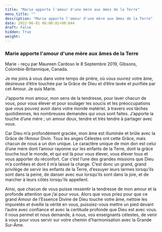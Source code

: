 ```yaml
---
title: "Marie apporte l'amour d'une mère aux âmes de la Terre"
menu_title: ""
description: "Marie apporte l'amour d'une mère aux âmes de la Terre"
date: 2022-06-01 06:00:01+00:844
draft: False
hidden: True
weight:
---
```

### Marie apporte l'amour d'une mère aux âmes de la Terre

Marie - reçu par Maureen Cardoso le 8 Septembre 2019, Gibsons, Colombie-Britannique, Canada.

Je me joins à vous dans votre temps de prière, où vous ouvrez votre âme, désireuse d’être touchée par la Grâce de Dieu et d’être lavée et purifiée par cet Amour. Je suis Marie.

J’apporte mon amour, mon sens de la tendresse, pour laver chacun de vous, pour vous élever et pour soulager les soucis et les préoccupations que vous pouvez avoir dans votre monde matériel, à travers vos tâches quotidiennes, les nombreuses demandes qui vous sont faites. J’apporte la touche d’une mère ; un amour doux, tendre et très tendre à partager avec vous.

Car Dieu m’a profondément graciée, mon âme est illuminée et brûle avec la Grâce de l’Amour Divin. Tous les anges Célestes ont cette Grâce, mais chacun de nous a un don unique. Le caractère unique de mon don est celui d’une mère dont l’amour rayonne sur les enfants de la Terre, dont la grâce touche tout le monde, et qui est là pour vous élever, vous élever tous et vous apporter du réconfort. Car c’est l’une des grandes missions que Dieu m’a confiées et dont il m’a laissé la charge. C’est donc un grand, grand privilège de servir les enfants de la Terre, d’essuyer leurs larmes lorsqu’ils sont dans la peine, de danser avec eux lorsqu’ils sont dans la joie, et de marcher à leurs côtés lorsqu’ils appellent.

Ainsi, que chacun de vous puisse ressentir la tendresse de mon amour et la profonde attention que j’ai pour vous. Alors que vous priez pour que ce grand Amour de l’Essence Divine de Dieu touche votre âme, nettoie les impuretés et éveille la vérité en vous, puissiez-vous mettre un pied devant l’autre avec confiance et avec la certitude profonde que Dieu est avec vous. Il nous permet et nous demande, à nous, vos enseignants célestes, de venir à vous pour vous servir sur votre chemin d’harmonisation avec la Grande Sur-Âme.
